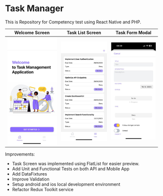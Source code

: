Task Manager
===

This is Repository for Competency test using React Native and PHP. 


| Welcome Screen         | Task List Screen       | Task Form Modal        |
|------------------------|------------------------|------------------------|
| ![welcome.jpg](welcome.jpg) | ![list.jpg](list.jpg) | ![form.jpg](form.jpg)|


Improvements:
* Task Screen was implemented using FlatList for easier preview.
* Add Unit and Functional Tests on both API and Mobile App
* Add DataFixtures
* Improve Validation
* Setup android and ios local development environment
* Refactor Redux Toolkit service